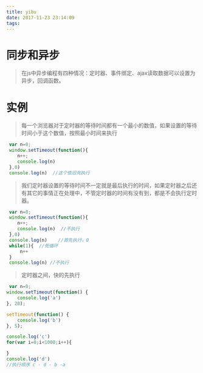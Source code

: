 ```yaml
---
title: yibu
date: 2017-11-23 23:14:09
tags:
---
```

# 同步和异步
> 在js中异步编程有四种情况：定时器、事件绑定、ajax读取数据可以设置为异步，回调函数。
# 实例
> 每一个浏览器对于定时器的等待时间都有一个最小的数值，如果设置的等待时间小于这个数值，按照最小时间来执行
```javascript
 var n=0;
 window.setTimeout(function(){
    n++;
    console.log(n)
 },0)
 console.log(n)  //这个依旧先执行

```
> 我们定时器设置的等待时间不一定就是最后执行的时间，如果定时器之后还有其它的事情正在处理中，不管定时器的时间有没有到，都是不会执行定时器。
 
```javascript
 var n=0;
 window.setTimeout(function(){
    n++;
    console.log(n)  //不执行
 },0)
 console.log(n)    //首先执行，0
 while(1){  //死循环
     n++
 }
 console.log(n) //不执行
```

> 定时器之间，快的先执行

```javascript
 var n=0;
window.setTimeout(function() {
    console.log('a')
}, 20);

setTimeout(function() {
    console.log('b')
}, 5);

console.log('c')
for(var i=0;i<1000;i++){

}
console.log('d')
//执行顺序 c - d - b -a
```